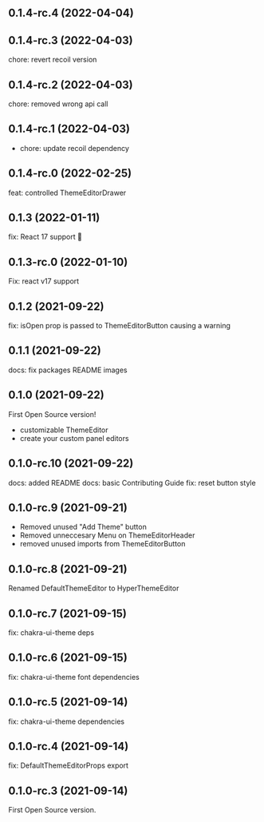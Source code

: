 ## 0.1.4-rc.4 (2022-04-04)


## 0.1.4-rc.3 (2022-04-03)

chore: revert recoil version


## 0.1.4-rc.2 (2022-04-03)

chore: removed wrong api call


## 0.1.4-rc.1 (2022-04-03)

- chore: update recoil dependency


## 0.1.4-rc.0 (2022-02-25)

feat: controlled ThemeEditorDrawer


## 0.1.3 (2022-01-11)

fix: React 17 support 🎉


## 0.1.3-rc.0 (2022-01-10)

Fix: react v17 support


## 0.1.2 (2021-09-22)

fix: isOpen prop is passed to ThemeEditorButton causing a warning


## 0.1.1 (2021-09-22)

docs: fix packages README images


## 0.1.0 (2021-09-22)

First Open Source version!

- customizable ThemeEditor
- create your custom panel editors



## 0.1.0-rc.10 (2021-09-22)

docs: added README
docs: basic Contributing Guide
fix: reset button style



## 0.1.0-rc.9 (2021-09-21)

- Removed unused "Add Theme" button
- Removed unneccesary Menu on ThemeEditorHeader
- removed unused imports from ThemeEditorButton



## 0.1.0-rc.8 (2021-09-21)

Renamed DefaultThemeEditor to HyperThemeEditor


## 0.1.0-rc.7 (2021-09-15)
fix: chakra-ui-theme deps


## 0.1.0-rc.6 (2021-09-15)

fix: chakra-ui-theme font dependencies


## 0.1.0-rc.5 (2021-09-14)

fix: chakra-ui-theme dependencies


## 0.1.0-rc.4 (2021-09-14)

fix: DefaultThemeEditorProps export


## 0.1.0-rc.3 (2021-09-14)

First Open Source version.

